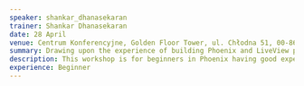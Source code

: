 ```yaml
---
speaker: shankar_dhanasekaran
trainer: Shankar Dhanasekaran
date: 28 April
venue: Centrum Konferencyjne, Golden Floor Tower, ul. Chłodna 51, 00-867 Warszawa
summary: Drawing upon the experience of building Phoenix and LiveView powered apps, Shankar Dhanasekaran will bring you up to speed to develop Phoenix apps with confidence and walk you through building specific features of an ecommerce system using LiveView.
description: This workshop is for beginners in Phoenix having good experience with other web frameworks. This workshop is designed as a mix of two crash courses on Phoenix and LiveView. In the first part, we will bring you up to speed with Phoenix, drawing comparisons with other frameworks such as Django, Ruby on Rails etc, with various hands-on exercises. In the second part of the workshop, we will start with the theory and components of LiveView and build simple and useful LiveView features. We will then walk you through building a few specific features of an ecommerce system using LiveView, such as live updates showing "total users currently viewing each product," typical to many hotel booking websites. By the end of the workshop, participants will have a good practical grounding of both Phoenix and LiveView and feel confident to work on real projects.
experience: Beginner
---
```

